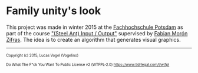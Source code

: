 # Family unity's look
This project was made in winter 2015 at the [Fachhochschule Potsdam](http://www.fh-potsdam.de) as part of the course ["(Steel Ant) Input / Output"](https://fhp.incom.org/workspace/6176) supervised by [Fabian Morón Zifras](https://fhp.incom.org/profil/270). The idea is to create an algorithm that generates visual graphics.

---

<sub><sup>Copyright (c) 2015, Lucas Vogel (Vogelino)</sub></sup>

<sub><sub>
	Do What The F*ck You Want To Public License v2 (WTFPL-2.0)
	https://www.tldrlegal.com/l/wtfpl
</sub></sub>
